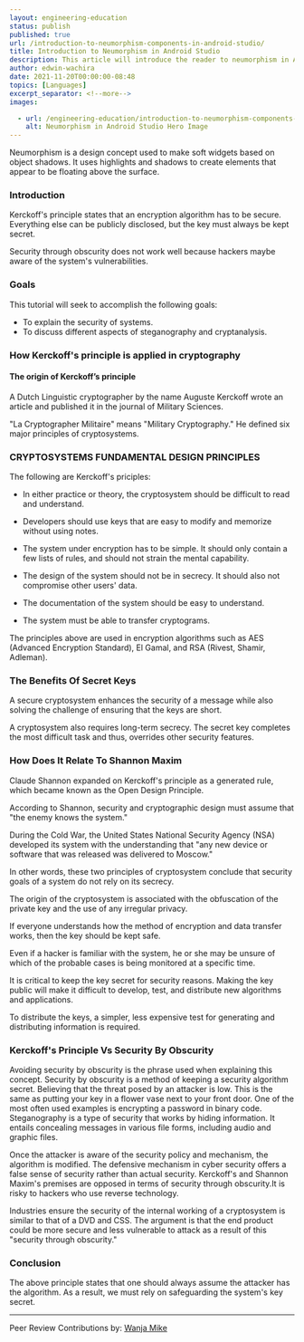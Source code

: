 ```yaml
---
layout: engineering-education
status: publish
published: true
url: /introduction-to-neumorphism-components-in-android-studio/
title: Introduction to Neumorphism in Android Studio
description: This article will introduce the reader to neumorphism in Android Studio. Neumorphism is a popular user design concept. Neumorphism allows you to implement floating UI objects. This concept is almost identical to material design.
author: edwin-wachira
date: 2021-11-20T00:00:00-08:48
topics: [Languages]
excerpt_separator: <!--more-->
images:

  - url: /engineering-education/introduction-to-neumorphism-components-in-android-studio/hero.jpg
    alt: Neumorphism in Android Studio Hero Image
---
```

Neumorphism is a design concept used to make soft widgets based on object shadows. It uses highlights and shadows to create elements that appear to be floating above the surface.
<!--more-->




### Introduction
Kerckoff's principle states that an encryption algorithm has to be secure. Everything else can be publicly disclosed, but the key must always be kept secret.

Security through obscurity does not work well because hackers maybe aware of the system's vulnerabilities.

### Goals
This tutorial will seek to accomplish the following goals:
- To explain the security of systems.
- To discuss different aspects of steganography and cryptanalysis.

### How Kerckoff's principle is applied in cryptography
#### The origin of Kerckoff’s principle
A Dutch Linguistic cryptographer by the name Auguste Kerckoff wrote an article and published it in the journal of Military Sciences.

"La Cryptographer Militaire" means "Military Cryptography." He defined six major principles of cryptosystems.

### CRYPTOSYSTEMS FUNDAMENTAL DESIGN PRINCIPLES
The following are Kerckoff's priciples:

- In either practice or theory, the cryptosystem should be difficult to read and understand.

- Developers should use keys that are easy to modify and memorize without using notes.

- The system under encryption has to be simple. It should only contain a few lists of rules, and should not strain the mental capability.

- The design of the system should not be in secrecy. It should also not compromise other users' data.

- The documentation of the system should be easy to understand.

- The system must be able to transfer cryptograms.

The principles above are used in encryption algorithms such as AES (Advanced Encryption Standard), El Gamal, and RSA (Rivest, Shamir, Adleman).

### The Benefits Of Secret Keys
A secure cryptosystem enhances the security of a message while also solving the challenge of ensuring that the keys are short. 

A cryptosystem also requires long-term secrecy. The secret key completes the most difficult task and thus, overrides other security features. 

### How Does It Relate To Shannon Maxim
Claude Shannon expanded on Kerckoff's principle as a generated rule, which became known as the Open Design Principle.

According to Shannon, security and cryptographic design must assume that "the enemy knows the system."

During the Cold War, the United States National Security Agency (NSA) developed its system with the understanding that "any new device or software that was released was delivered to Moscow."

In other words, these two principles of cryptosystem conclude that security goals of a system do not rely on its secrecy. 

The origin of the cryptosystem is associated with the obfuscation of the private key and the use of any irregular privacy.

If everyone understands how the method of encryption and data transfer works, then the key should be kept safe. 

Even if a hacker is familiar with the system, he or she may be unsure of which of the probable cases is being monitored at a specific time.

It is critical to keep the key secret for security reasons. Making the key public will make it difficult to develop, test, and distribute new algorithms and applications. 

To distribute the keys, a simpler, less expensive test for generating and distributing information is required.

### Kerckoff's Principle Vs Security By Obscurity
Avoiding security by obscurity is the phrase used when explaining this concept. Security by obscurity is a method of keeping a security algorithm secret. Believing that the threat posed by an attacker is low. This is the same as putting your key in a flower vase next to your front door. One of the most often used examples is encrypting a password in binary code. Steganography is a type of security that works by hiding information. It entails concealing messages in various file forms, including audio and graphic files.

Once the attacker is aware of the security policy and mechanism, the algorithm is modified. The defensive mechanism in cyber security offers a false sense of security rather than actual security. Kerckoff's and Shannon Maxim's premises are opposed in terms of security through obscurity.It is risky to hackers who use reverse technology.

Industries ensure the security of the internal working of a cryptosystem is similar to that of a DVD and CSS.
The argument is that the end product could be more secure and less vulnerable  to attack as a result of this "security through obscurity."

### Conclusion
The above principle states that one should always assume the attacker  has the algorithm. As a result, we must rely on safeguarding the system's key secret.

---
Peer Review Contributions by: [Wanja Mike](/engineering-education/authors/michael-barasa/)